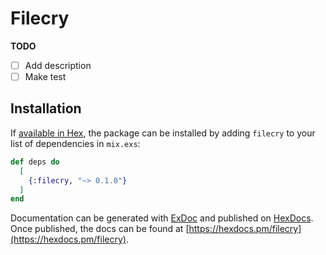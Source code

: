 # Filecry

**TODO**

- [ ] Add description
- [ ] Make test

## Installation

If [available in Hex](https://hex.pm/docs/publish), the package can be installed
by adding `filecry` to your list of dependencies in `mix.exs`:

```elixir
def deps do
  [
    {:filecry, "~> 0.1.0"}
  ]
end
```

Documentation can be generated with [ExDoc](https://github.com/elixir-lang/ex_doc)
and published on [HexDocs](https://hexdocs.pm). Once published, the docs can
be found at [https://hexdocs.pm/filecry](https://hexdocs.pm/filecry).

